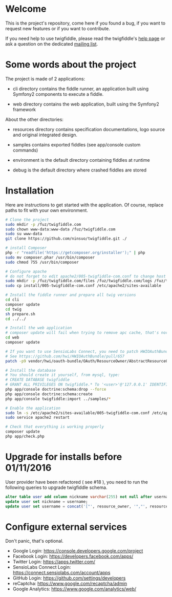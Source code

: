 # Welcome

This is the project's repository, come here if you found a bug, if you want to request new features or if you want to contribute.

If you need help to use twigfiddle, please read the twigfiddle's [help page](http://localhost/twigfiddle.com/web/web/app_dev.php/about) or
ask a question on the dedicated [mailing list](https://groups.google.com/forum/#!forum/twigfiddle).

# Some words about the project

The project is made of 2 applications:

- cli directory contains the fiddle runner, an application built using Symfony2 components to execute a fiddle.

- web directory contains the web application, built using the Symfony2 framework

About the other directories:

- resources directory contains specification documentations, logo source and original integrated design.

- samples contains exported fiddles (see app/console custom commands)

- environment is the default directory containing fiddles at runtime

- debug is the default directory where crashed fiddles are stored

# Installation

Here are instructions to get started with the application.
Of course, replace paths to fit with your own environment.

```sh
# Clone the project
sudo mkdir -p /fuz/twigfiddle.com
sudo chown www-data:www-data /fuz/twigfiddle.com
sudo su www-data
git clone https://github.com/ninsuo/twigfiddle.git ./

# install Composer
php -r "readfile('https://getcomposer.org/installer');" | php
sudo mv composer.phar /usr/bin/composer
sudo chmod 755 /usr/bin/composer

# Configure apache
# do not forget to edit apache2/005-twigfiddle-com.conf to change host and dirs first!
sudo mkdir -p /fuz/twigfiddle.com/files /fuz/twigfiddle.com/logs /fuz/twigfiddle.com/sessions.com /fuz/twigfiddle.com/tmp
sudo cp install/005-twigfiddle-com.conf /etc/apache2/sites-available

# Install the fiddle runner and prepare all twig versions
cd cli
composer update
cd twig
sh prepare.sh
cd ../../

# Install the web application
# composer update will fail when trying to remove apc cache, that's normal at this step
cd web
composer update

# If you want to use SensioLabs Connect, you need to patch HWIOAuthBundle
# See https://github.com/hwi/HWIOAuthBundle/pull/657
patch -p9 vendor/hwi/oauth-bundle/OAuth/ResourceOwner/AbstractResourceOwner.php < ../install/HWIOAuthBundle_AbstractResourceOwner.patch

# Install the database
# You should create it yourself, from mysql, type:
# CREATE DATABASE twigfiddle
# GRANT ALL PRIVILEGES ON twigfiddle.* To '<user>'@'127.0.0.1' IDENTIFIED BY '<password>';
php app/console doctrine:schema:drop --force
php app/console doctrine:schema:create
php app/console twigfiddle:import ../samples/*

# Enable the application
sudo ln -s /etc/apache2/sites-available/005-twigfiddle-com.conf /etc/apache2/sites-enabled/005-twigfiddle-com.conf
sudo service apache2 restart

# Check that everything is working properly
composer update
php app/check.php
```

# Upgrade for installs before 01/11/2016

User provider have been refactored ( see #18 ), you need to run the following queries to upgrade twigfiddle schema.

```sql
alter table user add column nickname varchar(255) not null after username;
update user set nickname = username;
update user set username = concat('["', resource_owner, '","', resource_owner_id, '"]');
```

# Configure external services

Don't panic, that's optional.

- Google Login: https://console.developers.google.com/project
- Facebook Login: https://developers.facebook.com/apps/
- Twitter Login: https://apps.twitter.com/
- SensioLabs Connect Login: https://connect.sensiolabs.com/account/apps
- GitHub Login: https://github.com/settings/developers
- reCaptcha: https://www.google.com/recaptcha/admin
- Google Analytics: https://www.google.com/analytics/web/
